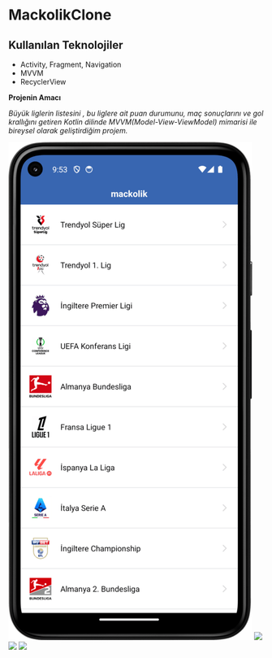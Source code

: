 # MackolikClone

## Kullanılan Teknolojiler<br/>
* Activity, Fragment, Navigation
* MVVM <br/>
* RecyclerView <br/>

**Projenin Amacı** <br/>

*Büyük liglerin listesini , bu liglere ait puan durumunu, maç sonuçlarını ve gol krallığını getiren Kotlin dilinde MVVM(Model-View-ViewModel) mimarisi ile bireysel olarak geliştirdiğim projem.*<br/>

![](./images/MackolikLeagues.png)
![](https://user-images.githubusercontent.com/43310723/236826833-ff2991b8-198a-4d1c-ae60-2e58a11a0e18.png)
![](https://user-images.githubusercontent.com/43310723/236826789-d5c5c6a5-bdd7-4453-b209-559c112ab0bb.png)
![](https://user-images.githubusercontent.com/43310723/236826760-baccfcba-a2a0-49b0-8dee-1eb5339faee5.png)
